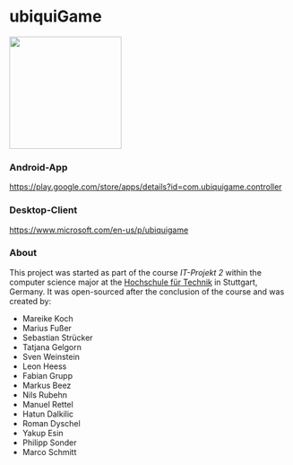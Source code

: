 # ubiquiGame

<img src="https://heess.me/img/projects/UbiquiGame.png" height="200px">

### Android-App
https://play.google.com/store/apps/details?id=com.ubiquigame.controller

### Desktop-Client
https://www.microsoft.com/en-us/p/ubiquigame

### About
This project was started as part of the course *IT-Projekt 2* within the computer science major at the [Hochschule für Technik](https://www.hft-stuttgart.de/) in Stuttgart, Germany. It was open-sourced after the conclusion of the course and was created by:

* Mareike Koch
* Marius Fußer
* Sebastian Strücker
* Tatjana Gelgorn
* Sven Weinstein
* Leon Heess
* Fabian Grupp
* Markus Beez
* Nils Rubehn
* Manuel Rettel
* Hatun Dalkilic
* Roman Dyschel
* Yakup Esin
* Philipp Sonder
* Marco Schmitt
